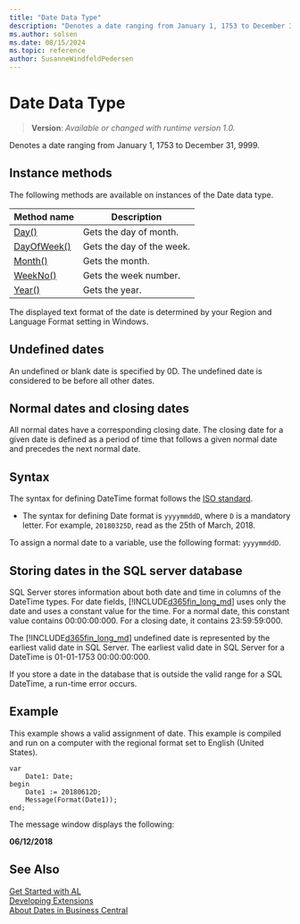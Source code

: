 ```yaml
---
title: "Date Data Type"
description: "Denotes a date ranging from January 1, 1753 to December 31, 9999."
ms.author: solsen
ms.date: 08/15/2024
ms.topic: reference
author: SusanneWindfeldPedersen
---
```

[//]: # (START>DO_NOT_EDIT)
[//]: # (IMPORTANT:Do not edit any of the content between here and the END>DO_NOT_EDIT.)
[//]: # (Any modifications should be made in the .xml files in the ModernDev repo.)
# Date Data Type
> **Version**: _Available or changed with runtime version 1.0._

Denotes a date ranging from January 1, 1753 to December 31, 9999.



## Instance methods
The following methods are available on instances of the Date data type.

|Method name|Description|
|-----------|-----------|
|[Day()](date-day-method.md)|Gets the day of month.|
|[DayOfWeek()](date-dayofweek-method.md)|Gets the day of the week.|
|[Month()](date-month-method.md)|Gets the month.|
|[WeekNo()](date-weekno-method.md)|Gets the week number.|
|[Year()](date-year-method.md)|Gets the year.|

[//]: # (IMPORTANT: END>DO_NOT_EDIT)

The displayed text format of the date is determined by your Region and Language Format setting in Windows.  
  
## Undefined dates

An undefined or blank date is specified by 0D. The undefined date is considered to be before all other dates.  
  
## Normal dates and closing dates  

All normal dates have a corresponding closing date. The closing date for a given date is defined as a period of time that follows a given normal date and precedes the next normal date.  
  
## Syntax

The syntax for defining DateTime format follows the [ISO standard](https://en.wikipedia.org/wiki/ISO_8601). 
- The syntax for defining Date format is `yyyymmddD`, where `D` is a mandatory letter. For example, `20180325D`, read as the 25th of March, 2018.

To assign a normal date to a variable, use the following format: `yyyymmddD`. 
  
## Storing dates in the SQL server database

SQL Server stores information about both date and time in columns of the DateTime types. For date fields, [!INCLUDE[d365fin_long_md](../../includes/d365fin_long_md.md)] uses only the date and uses a constant value for the time. For a normal date, this constant value contains 00:00:00:000. For a closing date, it contains 23:59:59:000.  
  
The [!INCLUDE[d365fin_long_md](../../includes/d365fin_long_md.md)] undefined date is represented by the earliest valid date in SQL Server. The earliest valid date in SQL Server for a DateTime is 01-01-1753 00:00:00:000.  
  
If you store a date in the database that is outside the valid range for a SQL DateTime, a run-time error occurs.  

## Example

This example shows a valid assignment of date. This example is compiled and run on a computer with the regional format set to English (United States).

```al
var
    Date1: Date;
begin
    Date1 := 20180612D;  
    Message(Format(Date1));  
end;
```  
  
The message window displays the following:  
  
**06/12/2018**
  
## See Also

[Get Started with AL](../../devenv-get-started.md)  
[Developing Extensions](../../devenv-dev-overview.md)  
[About Dates in Business Central](../../devenv-about-dates.md)  